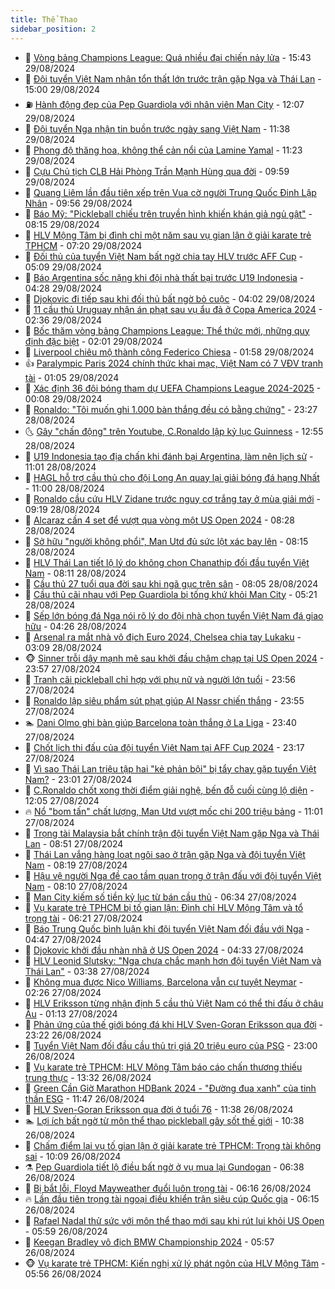 ```yaml
---
title: Thể Thao
sidebar_position: 2
---
```


<!-- dantri-the-thao:START -->
- 🎡 [Vòng bảng Champions League: Quá nhiều đại chiến nảy lửa](https://dantri.com.vn/the-thao/vong-bang-champions-league-qua-nhieu-dai-chien-nay-lua-20240829224328099.htm) - 15:43 29/08/2024
- 💯 [Đội tuyển Việt Nam nhận tổn thất lớn trước trận gặp Nga và Thái Lan](https://dantri.com.vn/the-thao/doi-tuyen-viet-nam-nhan-ton-that-lon-truoc-tran-gap-nga-va-thai-lan-20240829215050521.htm) - 15:00 29/08/2024
- ⛽️ [Hành động đẹp của Pep Guardiola với nhân viên Man City](https://dantri.com.vn/the-thao/hanh-dong-dep-cua-pep-guardiola-voi-nhan-vien-man-city-20240829111124793.htm) - 12:07 29/08/2024
- 💃 [Đội tuyển Nga nhận tin buồn trước ngày sang Việt Nam](https://dantri.com.vn/the-thao/doi-tuyen-nga-nhan-tin-buon-truoc-ngay-sang-viet-nam-20240829183808167.htm) - 11:38 29/08/2024
- 🌈 [Phong độ thăng hoa, không thể cản nổi của Lamine Yamal](https://dantri.com.vn/the-thao/phong-do-thang-hoa-khong-the-can-noi-cua-lamine-yamal-20240829145949186.htm) - 11:23 29/08/2024
- 🦅 [Cựu Chủ tịch CLB Hải Phòng Trần Mạnh Hùng qua đời](https://dantri.com.vn/the-thao/cuu-chu-tich-clb-hai-phong-tran-manh-hung-qua-doi-20240829164812361.htm) - 09:59 29/08/2024
- 🌝 [Quang Liêm lần đầu tiên xếp trên Vua cờ người Trung Quốc Đinh Lập Nhân](https://dantri.com.vn/the-thao/quang-liem-lan-dau-tien-xep-tren-vua-co-nguoi-trung-quoc-dinh-lap-nhan-20240829163802851.htm) - 09:56 29/08/2024
- 🚀 [Báo Mỹ: &quot;Pickleball chiếu trên truyền hình khiến khán giả ngủ gật&quot;](https://dantri.com.vn/the-thao/bao-my-pickleball-chieu-tren-truyen-hinh-khien-khan-gia-ngu-gat-20240829145122295.htm) - 08:15 29/08/2024
- 🎉 [HLV Mộng Tâm bị đình chỉ một năm sau vụ gian lận ở giải karate trẻ TPHCM](https://dantri.com.vn/the-thao/hlv-mong-tam-bi-dinh-chi-mot-nam-sau-vu-gian-lan-o-giai-karate-tre-tphcm-20240829151528346.htm) - 07:20 29/08/2024
- 📝 [Đối thủ của tuyển Việt Nam bất ngờ chia tay HLV trước AFF Cup](https://dantri.com.vn/the-thao/doi-thu-cua-tuyen-viet-nam-bat-ngo-chia-tay-hlv-truoc-aff-cup-20240829120914679.htm) - 05:09 29/08/2024
- 🦄 [Báo Argentina sốc nặng khi đội nhà thất bại trước U19 Indonesia](https://dantri.com.vn/the-thao/bao-argentina-soc-nang-khi-doi-nha-that-bai-truoc-u19-indonesia-20240829112811693.htm) - 04:28 29/08/2024
- 🎉 [Djokovic đi tiếp sau khi đối thủ bất ngờ bỏ cuộc](https://dantri.com.vn/the-thao/djokovic-di-tiep-sau-khi-doi-thu-bat-ngo-bo-cuoc-20240829105858990.htm) - 04:02 29/08/2024
- 💼 [11 cầu thủ Uruguay nhận án phạt sau vụ ẩu đả ở Copa America 2024](https://dantri.com.vn/the-thao/11-cau-thu-uruguay-nhan-an-phat-sau-vu-au-da-o-copa-america-2024-20240829093057875.htm) - 02:36 29/08/2024
- 🤡 [Bốc thăm vòng bảng Champions League: Thể thức mới, những quy định đặc biệt](https://dantri.com.vn/the-thao/boc-tham-vong-bang-champions-league-the-thuc-moi-nhung-quy-dinh-dac-biet-20240829085256961.htm) - 02:01 29/08/2024
- 🦆 [Liverpool chiêu mộ thành công Federico Chiesa](https://dantri.com.vn/the-thao/liverpool-chieu-mo-thanh-cong-federico-chiesa-20240829084556833.htm) - 01:58 29/08/2024
- 👍 [Paralympic Paris 2024 chính thức khai mạc, Việt Nam có 7 VĐV tranh tài](https://dantri.com.vn/the-thao/paralympic-paris-2024-chinh-thuc-khai-mac-viet-nam-co-7-vdv-tranh-tai-20240829074433948.htm) - 01:05 29/08/2024
- 💼 [Xác định 36 đội bóng tham dự UEFA Champions League 2024-2025](https://dantri.com.vn/the-thao/xac-dinh-36-doi-bong-tham-du-uefa-champions-league-2024-2025-20240829070512774.htm) - 00:08 29/08/2024
- 🦒 [Ronaldo: &quot;Tôi muốn ghi 1.000 bàn thắng đều có bằng chứng&quot;](https://dantri.com.vn/the-thao/ronaldo-toi-muon-ghi-1000-ban-thang-deu-co-bang-chung-20240829062514685.htm) - 23:27 28/08/2024
- 🌜 [Gây &quot;chấn động&quot; trên Youtube, C.Ronaldo lập kỷ lục Guinness](https://dantri.com.vn/the-thao/gay-chan-dong-tren-youtube-cronaldo-lap-ky-luc-guinness-20240828195448103.htm) - 12:55 28/08/2024
- 🦆 [U19 Indonesia tạo địa chấn khi đánh bại Argentina, làm nên lịch sử](https://dantri.com.vn/the-thao/u19-indonesia-tao-dia-chan-khi-danh-bai-argentina-lam-nen-lich-su-20240828175737919.htm) - 11:01 28/08/2024
- 💪 [HAGL hỗ trợ cầu thủ cho đội Long An quay lại giải bóng đá hạng Nhất](https://dantri.com.vn/the-thao/hagl-ho-tro-cau-thu-cho-doi-long-an-quay-lai-giai-bong-da-hang-nhat-20240828180811745.htm) - 11:00 28/08/2024
- 🧠 [Ronaldo cầu cứu HLV Zidane trước nguy cơ trắng tay ở mùa giải mới](https://dantri.com.vn/the-thao/ronaldo-cau-cuu-hlv-zidane-truoc-nguy-co-trang-tay-o-mua-giai-moi-20240828160046652.htm) - 09:19 28/08/2024
- 🦄 [Alcaraz cần 4 set để vượt qua vòng một US Open 2024](https://dantri.com.vn/the-thao/alcaraz-can-4-set-de-vuot-qua-vong-mot-us-open-2024-20240828213143003.htm) - 08:28 28/08/2024
- 🥸 [Sở hữu &quot;người không phổi&quot;, Man Utd đủ sức lột xác bay lên](https://dantri.com.vn/the-thao/so-huu-nguoi-khong-phoi-man-utd-du-suc-lot-xac-bay-len-20240828134739794.htm) - 08:15 28/08/2024
- 🤠 [HLV Thái Lan tiết lộ lý do không chọn Chanathip đối đầu tuyển Việt Nam](https://dantri.com.vn/the-thao/hlv-thai-lan-tiet-lo-ly-do-khong-chon-chanathip-doi-dau-tuyen-viet-nam-20240828100257922.htm) - 08:11 28/08/2024
- 👺 [Cầu thủ 27 tuổi qua đời sau khi ngã gục trên sân](https://dantri.com.vn/the-thao/cau-thu-27-tuoi-qua-doi-sau-khi-nga-guc-tren-san-20240828125326197.htm) - 08:05 28/08/2024
- 📝 [Cầu thủ cãi nhau với Pep Guardiola bị tống khứ khỏi Man City](https://dantri.com.vn/the-thao/cau-thu-cai-nhau-voi-pep-guardiola-bi-tong-khu-khoi-man-city-20240828122135431.htm) - 05:21 28/08/2024
- 🦆 [Sếp lớn bóng đá Nga nói rõ lý do đội nhà chọn tuyển Việt Nam đá giao hữu](https://dantri.com.vn/the-thao/sep-lon-bong-da-nga-noi-ro-ly-do-doi-nha-chon-tuyen-viet-nam-da-giao-huu-20240828112613276.htm) - 04:26 28/08/2024
- 🥳 [Arsenal ra mắt nhà vô địch Euro 2024, Chelsea chia tay Lukaku](https://dantri.com.vn/the-thao/arsenal-ra-mat-nha-vo-dich-euro-2024-chelsea-chia-tay-lukaku-20240828092256075.htm) - 03:09 28/08/2024
- 🐵 [Sinner trỗi dậy mạnh mẽ sau khởi đầu chậm chạp tại US Open 2024](https://dantri.com.vn/the-thao/sinner-troi-day-manh-me-sau-khoi-dau-cham-chap-tai-us-open-2024-20240828065355484.htm) - 23:57 27/08/2024
- 🤩 [Tranh cãi pickleball chỉ hợp với phụ nữ và người lớn tuổi](https://dantri.com.vn/the-thao/tranh-cai-pickleball-chi-hop-voi-phu-nu-va-nguoi-lon-tuoi-20240828000520702.htm) - 23:56 27/08/2024
- 🤠 [Ronaldo lập siêu phẩm sút phạt giúp Al Nassr chiến thắng](https://dantri.com.vn/the-thao/ronaldo-lap-sieu-pham-sut-phat-giup-al-nassr-chien-thang-20240828072545744.htm) - 23:55 27/08/2024
- 🏊 [Dani Olmo ghi bàn giúp Barcelona toàn thắng ở La Liga](https://dantri.com.vn/the-thao/dani-olmo-ghi-ban-giup-barcelona-toan-thang-o-la-liga-20240828063849395.htm) - 23:40 27/08/2024
- 🗽 [Chốt lịch thi đấu của đội tuyển Việt Nam tại AFF Cup 2024](https://dantri.com.vn/the-thao/chot-lich-thi-dau-cua-doi-tuyen-viet-nam-tai-aff-cup-2024-20240827234431092.htm) - 23:17 27/08/2024
- 🚀 [Vì sao Thái Lan triệu tập hai &quot;kẻ phản bội&quot; bị tẩy chay gặp tuyển Việt Nam?](https://dantri.com.vn/the-thao/vi-sao-thai-lan-trieu-tap-hai-ke-phan-boi-bi-tay-chay-gap-tuyen-viet-nam-20240827234016401.htm) - 23:01 27/08/2024
- 🎉 [C.Ronaldo chốt xong thời điểm giải nghệ, bến đỗ cuối cùng lộ diện](https://dantri.com.vn/the-thao/cronaldo-chot-xong-thoi-diem-giai-nghe-ben-do-cuoi-cung-lo-dien-20240827190514870.htm) - 12:05 27/08/2024
- 🔥 [Nổ &quot;bom tấn&quot; chất lượng, Man Utd vượt mốc chi 200 triệu bảng](https://dantri.com.vn/the-thao/no-bom-tan-chat-luong-man-utd-vuot-moc-chi-200-trieu-bang-20240827174641980.htm) - 11:01 27/08/2024
- 🎉 [Trọng tài Malaysia bắt chính trận đội tuyển Việt Nam gặp Nga và Thái Lan](https://dantri.com.vn/the-thao/trong-tai-malaysia-bat-chinh-tran-doi-tuyen-viet-nam-gap-nga-va-thai-lan-20240827155126929.htm) - 08:51 27/08/2024
- 🎡 [Thái Lan vắng hàng loạt ngôi sao ở trận gặp Nga và đội tuyển Việt Nam](https://dantri.com.vn/the-thao/thai-lan-vang-hang-loat-ngoi-sao-o-tran-gap-nga-va-doi-tuyen-viet-nam-20240827151839711.htm) - 08:19 27/08/2024
- 🐻 [Hậu vệ người Nga đề cao tầm quan trọng ở trận đấu với đội tuyển Việt Nam](https://dantri.com.vn/the-thao/hau-ve-nguoi-nga-de-cao-tam-quan-trong-o-tran-dau-voi-doi-tuyen-viet-nam-20240827113711050.htm) - 08:10 27/08/2024
- 🌊 [Man City kiếm số tiền kỷ lục từ bán cầu thủ](https://dantri.com.vn/the-thao/man-city-kiem-so-tien-ky-luc-tu-ban-cau-thu-20240827123410436.htm) - 06:34 27/08/2024
- 💃 [Vụ karate trẻ TPHCM bị tố gian lận: Đình chỉ HLV Mộng Tâm và tổ trọng tài](https://dantri.com.vn/the-thao/vu-karate-tre-tphcm-bi-to-gian-lan-dinh-chi-hlv-mong-tam-va-to-trong-tai-20240827141121608.htm) - 06:21 27/08/2024
- 🤔 [Báo Trung Quốc bình luận khi đội tuyển Việt Nam đối đầu với Nga](https://dantri.com.vn/the-thao/bao-trung-quoc-binh-luan-khi-doi-tuyen-viet-nam-doi-dau-voi-nga-20240827114712518.htm) - 04:47 27/08/2024
- 🤭 [Djokovic khởi đầu nhàn nhã ở US Open 2024](https://dantri.com.vn/the-thao/djokovic-khoi-dau-nhan-nha-o-us-open-2024-20240827113312696.htm) - 04:33 27/08/2024
- 👹 [HLV Leonid Slutsky: &quot;Nga chưa chắc mạnh hơn đội tuyển Việt Nam và Thái Lan&quot;](https://dantri.com.vn/the-thao/hlv-leonid-slutsky-nga-chua-chac-manh-hon-doi-tuyen-viet-nam-va-thai-lan-20240827102832776.htm) - 03:38 27/08/2024
- 🗽 [Không mua được Nico Williams, Barcelona vẫn cự tuyệt Neymar](https://dantri.com.vn/the-thao/khong-mua-duoc-nico-williams-barcelona-van-cu-tuyet-neymar-20240827093930972.htm) - 02:26 27/08/2024
- 🥳 [HLV Eriksson từng nhận định 5 cầu thủ Việt Nam có thể thi đấu ở châu Âu](https://dantri.com.vn/the-thao/hlv-eriksson-tung-nhan-dinh-5-cau-thu-viet-nam-co-the-thi-dau-o-chau-au-20240827075809902.htm) - 01:13 27/08/2024
- 💃 [Phản ứng của thế giới bóng đá khi HLV Sven-Goran Eriksson qua đời](https://dantri.com.vn/the-thao/phan-ung-cua-the-gioi-bong-da-khi-hlv-sven-goran-eriksson-qua-doi-20240826224834043.htm) - 23:22 26/08/2024
- 🧰 [Tuyển Việt Nam đối đầu cầu thủ trị giá 20 triệu euro của PSG](https://dantri.com.vn/the-thao/tuyen-viet-nam-doi-dau-cau-thu-tri-gia-20-trieu-euro-cua-psg-20240826173922033.htm) - 23:00 26/08/2024
- 💪 [Vụ karate trẻ TPHCM: HLV Mộng Tâm báo cáo chấn thương thiếu trung thực](https://dantri.com.vn/the-thao/vu-karate-tre-tphcm-hlv-mong-tam-bao-cao-chan-thuong-thieu-trung-thuc-20240826235008465.htm) - 13:32 26/08/2024
- 🚀 [Green Cần Giờ Marathon HDBank 2024 - &quot;Đường đua xanh&quot; của tinh thần ESG](https://dantri.com.vn/the-thao/green-can-gio-marathon-hdbank-2024-duong-dua-xanh-cua-tinh-than-esg-20240826183857792.htm) - 11:47 26/08/2024
- 🤠 [HLV Sven-Goran Eriksson qua đời ở tuổi 76](https://dantri.com.vn/the-thao/hlv-sven-goran-eriksson-qua-doi-o-tuoi-76-20240826191042989.htm) - 11:38 26/08/2024
- 🏊 [Lợi ích bất ngờ từ môn thể thao pickleball gây sốt thế giới](https://dantri.com.vn/the-thao/loi-ich-bat-ngo-tu-mon-the-thao-pickleball-gay-sot-the-gioi-20240826170556651.htm) - 10:38 26/08/2024
- 🦄 [Chấm điểm lại vụ tố gian lận ở giải karate trẻ TPHCM: Trọng tài không sai](https://dantri.com.vn/the-thao/cham-diem-lai-vu-to-gian-lan-o-giai-karate-tre-tphcm-trong-tai-khong-sai-20240826170507407.htm) - 10:09 26/08/2024
- ⚗️ [Pep Guardiola tiết lộ điều bất ngờ ở vụ mua lại Gundogan](https://dantri.com.vn/the-thao/pep-guardiola-tiet-lo-dieu-bat-ngo-o-vu-mua-lai-gundogan-20240826133813677.htm) - 06:38 26/08/2024
- 🥷 [Bị bắt lỗi, Floyd Mayweather đuổi luôn trọng tài](https://dantri.com.vn/the-thao/bi-bat-loi-floyd-mayweather-duoi-luon-trong-tai-20240826131626906.htm) - 06:16 26/08/2024
- 🔥 [Lần đầu tiên trọng tài ngoại điều khiển trận siêu cúp Quốc gia](https://dantri.com.vn/the-thao/lan-dau-tien-trong-tai-ngoai-dieu-khien-tran-sieu-cup-quoc-gia-20240826165613963.htm) - 06:15 26/08/2024
- 🦅 [Rafael Nadal thử sức với môn thể thao mới sau khi rút lui khỏi US Open](https://dantri.com.vn/the-thao/rafael-nadal-thu-suc-voi-mon-the-thao-moi-sau-khi-rut-lui-khoi-us-open-20240826093028728.htm) - 05:59 26/08/2024
- 🌝 [Keegan Bradley vô địch BMW Championship 2024](https://dantri.com.vn/the-thao/keegan-bradley-vo-dich-bmw-championship-2024-20240826120300177.htm) - 05:57 26/08/2024
- 🐵 [Vụ karate trẻ TPHCM: Kiến nghị xử lý phát ngôn của HLV Mộng Tâm](https://dantri.com.vn/the-thao/vu-karate-tre-tphcm-kien-nghi-xu-ly-phat-ngon-cua-hlv-mong-tam-20240826124126546.htm) - 05:56 26/08/2024<!-- dantri-the-thao:END -->
